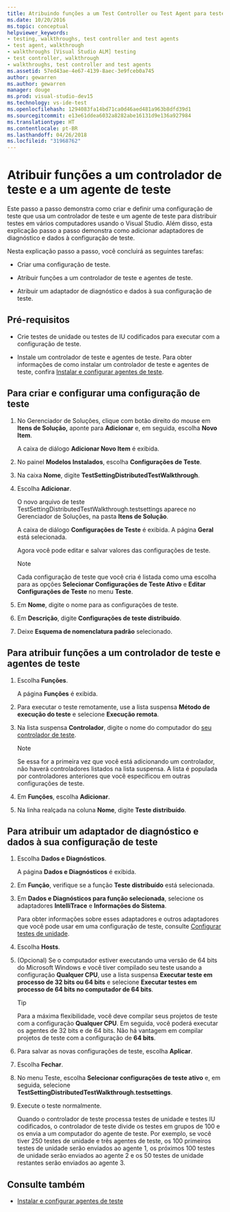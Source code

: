 ```yaml
---
title: Atribuindo funções a um Test Controller ou Test Agent para testes automatizados no Visual Studio
ms.date: 10/20/2016
ms.topic: conceptual
helpviewer_keywords:
- testing, walkthroughs, test controller and test agents
- test agent, walkthrough
- walkthroughs [Visual Studio ALM] testing
- test controller, walkthrough
- walkthroughs, test controller and test agents
ms.assetid: 57ed43ae-4e67-4139-8aec-3e9fceb0a745
author: gewarren
ms.author: gewarren
manager: douge
ms.prod: visual-studio-dev15
ms.technology: vs-ide-test
ms.openlocfilehash: 1294083fa14bd71ca0d46aed481a963b8dfd39d1
ms.sourcegitcommit: e13e61ddea6032a8282abe16131d9e136a927984
ms.translationtype: HT
ms.contentlocale: pt-BR
ms.lasthandoff: 04/26/2018
ms.locfileid: "31968762"
---
```

# <a name="assign-roles-to-a-test-controller-and-test-agent"></a>Atribuir funções a um controlador de teste e a um agente de teste

Este passo a passo demonstra como criar e definir uma configuração de teste que usa um controlador de teste e um agente de teste para distribuir testes em vários computadores usando o Visual Studio. Além disso, esta explicação passo a passo demonstra como adicionar adaptadores de diagnóstico e dados à configuração de teste.

Nesta explicação passo a passo, você concluirá as seguintes tarefas:

-   Criar uma configuração de teste.

-   Atribuir funções a um controlador de teste e agentes de teste.

-   Atribuir um adaptador de diagnóstico e dados à sua configuração de teste.

## <a name="prerequisites"></a>Pré-requisitos

-   Crie testes de unidade ou testes de IU codificados para executar com a configuração de teste.

-   Instale um controlador de teste e agentes de teste. Para obter informações de como instalar um controlador de teste e agentes de teste, confira [Instalar e configurar agentes de teste](../test/lab-management/install-configure-test-agents.md).

## <a name="to-create-and-configure-a-test-setting"></a>Para criar e configurar uma configuração de teste

1.  No Gerenciador de Soluções, clique com botão direito do mouse em **Itens de Solução,** aponte para **Adicionar** e, em seguida, escolha **Novo Item**.

     A caixa de diálogo **Adicionar Novo Item** é exibida.

2.  No painel **Modelos Instalados**, escolha **Configurações de Teste**.

3.  Na caixa **Nome**, digite **TestSettingDistributedTestWalkthrough**.

4.  Escolha **Adicionar**.

     O novo arquivo de teste TestSettingDistributedTestWalkthrough.testsettings aparece no Gerenciador de Soluções, na pasta **Itens de Solução**.

     A caixa de diálogo **Configurações de Teste** é exibida. A página **Geral** está selecionada.

     Agora você pode editar e salvar valores das configurações de teste.

    > [!NOTE]
    > Cada configuração de teste que você cria é listada como uma escolha para as opções **Selecionar Configurações de Teste Ativo** e **Editar Configurações de Teste** no menu **Teste**.

5.  Em **Nome**, digite o nome para as configurações de teste.

6.  Em **Descrição**, digite **Configurações de teste distribuído**.

7.  Deixe **Esquema de nomenclatura padrão** selecionado.

## <a name="to-assign-roles-to-a-test-controller-and-test-agents"></a>Para atribuir funções a um controlador de teste e agentes de teste

1.  Escolha **Funções**.

     A página **Funções** é exibida.

2.  Para executar o teste remotamente, use a lista suspensa **Método de execução do teste** e selecione **Execução remota**.

3.  Na lista suspensa **Controlador**, digite o nome do computador do [seu controlador de teste](../test/lab-management/install-configure-test-agents.md).

    > [!NOTE]
    > Se essa for a primeira vez que você está adicionando um controlador, não haverá controladores listados na lista suspensa. A lista é populada por controladores anteriores que você especificou em outras configurações de teste.

4.  Em **Funções**, escolha **Adicionar**.

5.  Na linha realçada na coluna **Nome**, digite **Teste distribuído**.

## <a name="to-assign-a-diagnostic-and-data-adapter-to-your-test-setting"></a>Para atribuir um adaptador de diagnóstico e dados à sua configuração de teste

1.  Escolha **Dados e Diagnósticos**.

     A página **Dados e Diagnósticos** é exibida.

2.  Em **Função**, verifique se a função **Teste distribuído** está selecionada.

3.  Em **Dados e Diagnósticos para função selecionada**, selecione os adaptadores **IntelliTrace** e **Informações do Sistema**.

     Para obter informações sobre esses adaptadores e outros adaptadores que você pode usar em uma configuração de teste, consulte [Configurar testes de unidade](../test/configure-unit-tests-by-using-a-dot-runsettings-file.md).

4.  Escolha **Hosts**.

5.  (Opcional) Se o computador estiver executando uma versão de 64 bits do Microsoft Windows e você tiver compilado seu teste usando a configuração **Qualquer CPU**, use a lista suspensa **Executar teste em processo de 32 bits ou 64 bits** e selecione **Executar testes em processo de 64 bits no computador de 64 bits**.

    > [!TIP]
    > Para a máxima flexibilidade, você deve compilar seus projetos de teste com a configuração **Qualquer CPU**. Em seguida, você poderá executar os agentes de 32 bits e de 64 bits. Não há vantagem em compilar projetos de teste com a configuração de **64 bits**.

6.  Para salvar as novas configurações de teste, escolha **Aplicar**.

7.  Escolha **Fechar**.

8.  No menu Teste, escolha **Selecionar configurações de teste ativo** e, em seguida, selecione **TestSettingDistributedTestWalkthrough.testsettings**.

9. Execute o teste normalmente.

     Quando o controlador de teste processa testes de unidade e testes IU codificados, o controlador de teste divide os testes em grupos de 100 e os envia a um computador do agente de teste. Por exemplo, se você tiver 250 testes de unidade e três agentes de teste, os 100 primeiros testes de unidade serão enviados ao agente 1, os próximos 100 testes de unidade serão enviados ao agente 2 e os 50 testes de unidade restantes serão enviados ao agente 3.

## <a name="see-also"></a>Consulte também

- [Instalar e configurar agentes de teste](../test/lab-management/install-configure-test-agents.md)